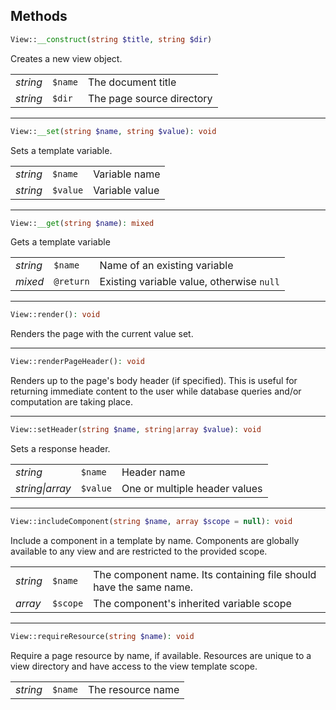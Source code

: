 ## Methods

```php
View::__construct(string $title, string $dir)
```
Creates a new view object.

|          |         |                           |
| -------- | ------- | ------------------------- |
| *string* | `$name` | The document title        |
| *string* | `$dir`  | The page source directory |

---

```php
View::__set(string $name, string $value): void
```
Sets a template variable.

|          |          |                |
| -------- | -------- | -------------- |
| *string* | `$name`  | Variable name  |
| *string* | `$value` | Variable value |

---

```php
View::__get(string $name): mixed
```
Gets a template variable

|          |           |                                           |
| -------- | --------- | ----------------------------------------- |
| *string* | `$name`   | Name of an existing variable              |
| *mixed*  | `@return` | Existing variable value, otherwise `null` |

---

```php
View::render(): void
```
Renders the page with the current value set.

---

```php
View::renderPageHeader(): void
```
Renders up to the page's body header (if specified).
This is useful for returning immediate content to the user
while database queries and/or computation are taking place.

---

```php
View::setHeader(string $name, string|array $value): void
```
Sets a response header.

|                 |          |                               |
| --------------- | -------- | ----------------------------- |
| *string*        | `$name`  | Header name                   |
| *string\|array* | `$value` | One or multiple header values |

---

```php
View::includeComponent(string $name, array $scope = null): void
```
Include a component in a template by name.
Components are globally available to any view and are restricted to the provided scope.

|          |          |                                                                    |
| -------- | -------- | ------------------------------------------------------------------ |
| *string* | `$name`  | The component name. Its containing file should have the same name. |
| *array*  | `$scope` | The component's inherited variable scope                           |

---

```php
View::requireResource(string $name): void
```
Require a page resource by name, if available.
Resources are unique to a view directory and have access to the view template scope.

|          |         |                   |
| -------- | ------- | ----------------- |
| *string* | `$name` | The resource name |
